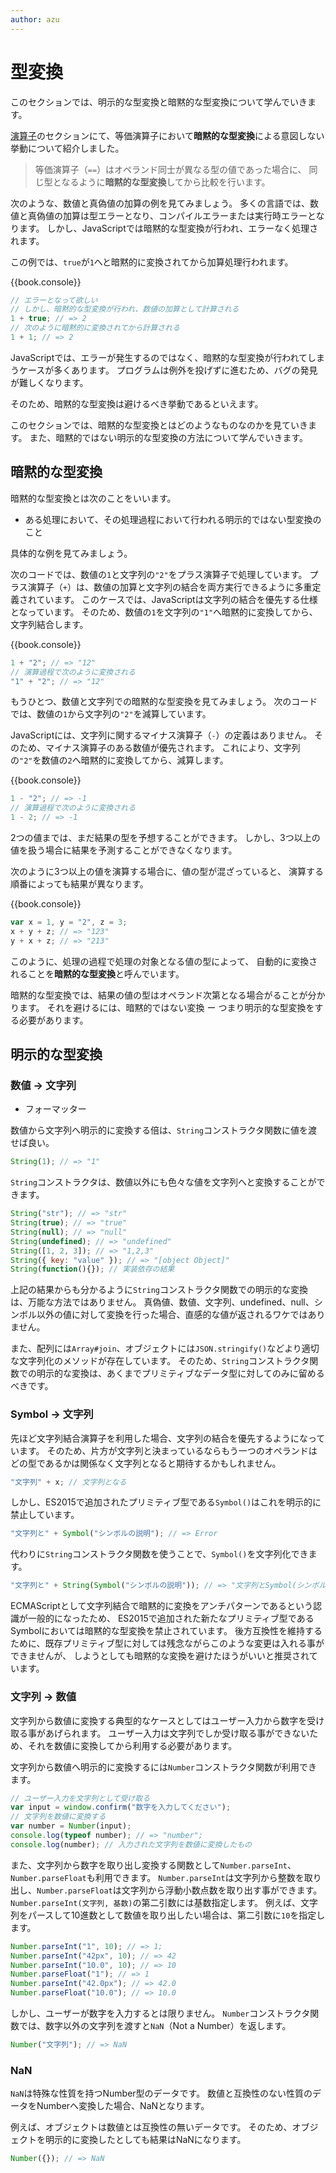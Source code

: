 ```yaml
---
author: azu
---
```


# 型変換

このセクションでは、明示的な型変換と暗黙的な型変換について学んでいきます。

[演算子][]のセクションにて、等価演算子において**暗黙的な型変換**による意図しない挙動について紹介しました。

> 等価演算子（`==`）はオペランド同士が異なる型の値であった場合に、
> 同じ型となるように**暗黙的な型変換**してから比較を行います。

次のような、数値と真偽値の加算の例を見てみましょう。
多くの言語では、数値と真偽値の加算は型エラーとなり、コンパイルエラーまたは実行時エラーとなります。
しかし、JavaScriptでは暗黙的な型変換が行われ、エラーなく処理されます。

この例では、`true`が`1`へと暗黙的に変換されてから加算処理行われます。

{{book.console}}
```js
// エラーとなって欲しい
// しかし、暗黙的な型変換が行われ、数値の加算として計算される
1 + true; // => 2
// 次のように暗黙的に変換されてから計算される
1 + 1; // => 2
```

JavaScriptでは、エラーが発生するのではなく、暗黙的な型変換が行われてしまうケースが多くあります。
プログラムは例外を投げずに進むため、バグの発見が難しくなります。

そのため、暗黙的な型変換は避けるべき挙動であるといえます。

このセクションでは、暗黙的な型変換とはどのようなものなのかを見ていきます。
また、暗黙的ではない明示的な型変換の方法について学んでいきます。

## 暗黙的な型変換

暗黙的な型変換とは次のことをいいます。

- ある処理において、その処理過程において行われる明示的ではない型変換のこと

具体的な例を見てみましょう。

次のコードでは、数値の`1`と文字列の`"2"`をプラス演算子で処理しています。
プラス演算子（`+`）は、数値の加算と文字列の結合を両方実行できるように多重定義されています。
このケースでは、JavaScriptは文字列の結合を優先する仕様となっています。
そのため、数値の`1`を文字列の`"1"`へ暗黙的に変換してから、文字列結合します。

{{book.console}}
```js
1 + "2"; // => "12"
// 演算過程で次のように変換される
"1" + "2"; // => "12"
```

もうひとつ、数値と文字列での暗黙的な型変換を見てみましょう。
次のコードでは、数値の`1`から文字列の`"2"`を減算しています。

JavaScriptには、文字列に関するマイナス演算子（`-`）の定義はありません。
そのため、マイナス演算子のある数値が優先されます。
これにより、文字列の`"2"`を数値の`2`へ暗黙的に変換してから、減算します。

{{book.console}}
```js
1 - "2"; // => -1
// 演算過程で次のように変換される
1 - 2; // => -1
```

2つの値までは、まだ結果の型を予想することができます。
しかし、3つ以上の値を扱う場合に結果を予測することができなくなります。

次のように3つ以上の値を演算する場合に、値の型が混ざっていると、
演算する順番によっても結果が異なります。

{{book.console}}
```js
var x = 1, y = "2", z = 3;
x + y + z; // => "123"
y + x + z; // => "213"
```

このように、処理の過程で処理の対象となる値の型によって、
自動的に変換されることを**暗黙的な型変換**と呼んでいます。

暗黙的な型変換では、結果の値の型はオペランド次第となる場合がることが分かります。
それを避けるには、暗黙的ではない変換 ー つまり明示的な型変換をする必要があります。

## 明示的な型変換

### 数値 -> 文字列

- フォーマッター

数値から文字列へ明示的に変換する倍は、`String`コンストラクタ関数に値を渡せば良い。

```js
String(1); // => "1"
```

`String`コンストラクタは、数値以外にも色々な値を文字列へと変換することができます。

```js
String("str"); // => "str"
String(true); // => "true"
String(null); // => "null"
String(undefined); // => "undefined"
String([1, 2, 3]); // => "1,2,3"
String({ key: "value" }); // => "[object Object]"
String(function(){}); // 実装依存の結果
```

上記の結果からも分かるように`String`コンストラクタ関数での明示的な変換は、万能な方法ではありません。
真偽値、数値、文字列、undefined、null、シンボル以外の値に対して変換を行った場合、直感的な値が返されるワケではありません。

また、配列には`Array#join`、オブジェクトには`JSON.stringify()`などより適切な文字列化のメソッドが存在しています。
そのため、`String`コンストラクタ関数での明示的な変換は、あくまでプリミティブなデータ型に対してのみに留めるべきです。

### Symbol -> 文字列

先ほど文字列結合演算子を利用した場合、文字列の結合を優先するようになっています。
そのため、片方が文字列と決まっているならもう一つのオペランドはどの型であるかは関係なく文字列となると期待するかもしれません。

```js
"文字列" + x; // 文字列となる
```

しかし、ES2015で追加されたプリミティブ型である`Symbol()`はこれを明示的に禁止しています。

```js
"文字列と" + Symbol("シンボルの説明"); // => Error
```

代わりに`String`コンストラクタ関数を使うことで、`Symbol()`を文字列化できます。

```js
"文字列と" + String(Symbol("シンボルの説明")); // => "文字列とSymbol(シンボルの説明)"
```

ECMAScriptとして文字列結合で暗黙的に変換をアンチパターンであるという認識が一般的になったため、
ES2015で追加された新たなプリミティブ型であるSymbolにおいては暗黙的な型変換を禁止されています。
後方互換性を維持するために、既存プリミティブ型に対しては残念ながらこのような変更は入れる事ができませんが、
しようとしても暗黙的な変換を避けたほうがいいと推奨されています。


### 文字列 -> 数値

文字列から数値に変換する典型的なケースとしてはユーザー入力から数字を受け取る事があげられます。
ユーザー入力は文字列でしか受け取る事ができないため、それを数値に変換してから利用する必要があります。

文字列から数値へ明示的に変換するには`Number`コンストラクタ関数が利用できます。

```js
// ユーザー入力を文字列として受け取る
var input = window.confirm("数字を入力してください");
// 文字列を数値に変換する
var number = Number(input);
console.log(typeof number); // => "number";
console.log(number); // 入力された文字列を数値に変換したもの
```

また、文字列から数字を取り出し変換する関数として`Number.parseInt`、`Number.parseFloat`も利用できます。
`Number.parseInt`は文字列から整数を取り出し、`Number.parseFloat`は文字列から浮動小数点数を取り出す事ができます。
`Number.parseInt(文字列, 基数)`の第二引数には基数指定します。
例えば、文字列をパースして10進数として数値を取り出したい場合は、第二引数に`10`を指定します。

```js
Number.parseInt("1", 10); // => 1;
Number.parseInt("42px", 10); // => 42
Number.parseInt("10.0", 10); // => 10
Number.parseFloat("1"); // => 1
Number.parseInt("42.0px"); // => 42.0
Number.parseFloat("10.0"); // => 10.0
```

しかし、ユーザーが数字を入力するとは限りません。
`Number`コンストラクタ関数では、数字以外の文字列を渡すと`NaN`（Not a Number）を返します。

```js
Number("文字列"); // => NaN
```

### NaN

`NaN`は特殊な性質を持つNumber型のデータです。
数値と互換性のない性質のデータをNumberへ変換した場合、NaNとなります。

例えば、オブジェクトは数値とは互換性の無いデータです。
そのため、オブジェクトを明示的に変換したとしても結果はNaNになります。

```js
Number({}); // => NaN
```

[演算子]: ../operator/README.md "演算子のセクション"
